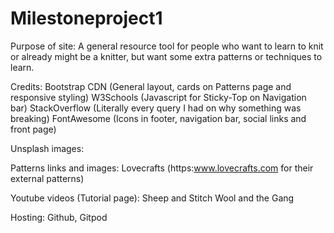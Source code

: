 # Milestoneproject1

Purpose of site:
A general resource tool for people who want to learn to knit or already might be a knitter, but want some extra patterns or techniques to learn. 

Credits:
Bootstrap CDN (General layout, cards on Patterns page and responsive styling)
W3Schools (Javascript for Sticky-Top on Navigation bar)
StackOverflow (Literally every query I had on why something was breaking)
FontAwesome (Icons in footer, navigation bar, social links and front page)

Unsplash images: 


Patterns links and images:
Lovecrafts (https:www.lovecrafts.com for their external patterns)

Youtube videos (Tutorial page):
Sheep and Stitch
Wool and the Gang

Hosting:
Github, Gitpod

